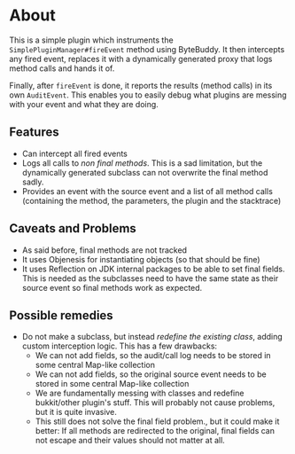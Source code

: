 # About

This is a simple plugin which instruments the `SimplePluginManager#fireEvent` method using ByteBuddy. It then intercepts any fired event, replaces it with a dynamically generated proxy that logs method calls and hands it of.

Finally, after `fireEvent` is done, it reports the results (method calls) in its own `AuditEvent`.
This enables you to easily debug what plugins are messing with your event and what they are doing.

## Features
* Can intercept all fired events
* Logs all calls to *non final methods*. This is a sad limitation, but the dynamically generated subclass can not overwrite the final method sadly.
* Provides an event with the source event and a list of all method calls (containing the method, the parameters, the plugin and the stacktrace)

## Caveats and Problems
* As said before, final methods are not tracked
* It uses Objenesis for instantiating objects (so that should be fine)
* It uses Reflection on JDK internal packages to be able to set final fields.
  This is needed as the subclasses need to have the same state as their source event so final methods work as expected.

## Possible remedies
* Do not make a subclass, but instead *redefine the existing class*, adding custom interception logic. This has a few drawbacks:
    - We can not add fields, so the audit/call log needs to be stored in some central Map-like collection
    - We can not add fields, so the original source event needs to be stored in some central Map-like collection
    - We are fundamentally messing with classes and redefine bukkit/other plugin's stuff. This will probably not cause problems, but it is quite invasive.
    - This still does not solve the final field problem., but it could make it better: If all methods are redirected to the original, final fields can not escape and their values should not matter at all.
